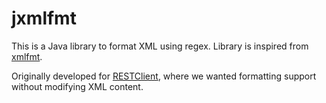 # jxmlfmt

This is a Java library to format XML using regex. Library is inspired from [xmlfmt](https://github.com/go-xmlfmt/xmlfmt).

Originally developed for [RESTClient](https://github.com/wiztools/rest-client/), where we wanted formatting support without modifying XML content.
